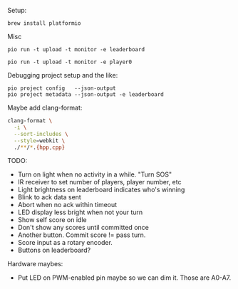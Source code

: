 
Setup:

```
brew install platformio
```


Misc

```
pio run -t upload -t monitor -e leaderboard
```

```
pio run -t upload -t monitor -e player0
```

Debugging project setup and the like:

```
pio project config   --json-output
pio project metadata --json-output -e leaderboard
```

Maybe add clang-format:

```sh
clang-format \
  -i \
  --sort-includes \
  --style=webkit \
  ./**/*.{hpp,cpp}
```

TODO: 

- Turn on light when no activity in a while. "Turn SOS"
- IR receiver to set number of players, player number, etc
- Light brightness on leaderboard indicates who's winning
- Blink to ack data sent
- Abort when no ack within timeout
- LED display less bright when not your turn
- Show self score on idle
- Don't show any scores until committed once
- Another button. Commit score != pass turn.
- Score input as a rotary encoder.
- Buttons on leaderboard?

Hardware maybes:

- Put LED on PWM-enabled pin maybe so we can dim it. Those are A0-A7.

